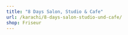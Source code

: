 ```yaml
---
title: "8 Days Salon, Studio & Cafe"
url: /karachi/8-days-salon-studio-und-cafe/
shop: Friseur
---
```

